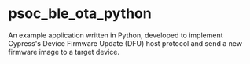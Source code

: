 # psoc_ble_ota_python
An example application written in Python, developed to implement Cypress's Device Firmware Update (DFU) host protocol and send a new firmware image to a target device. 
